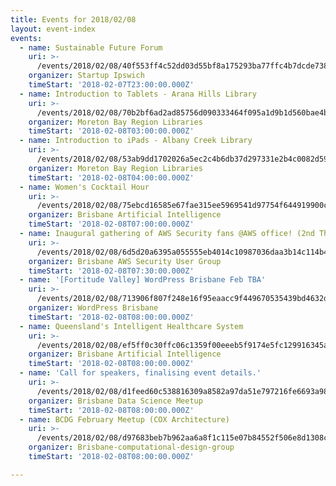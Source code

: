 ```yaml
---
title: Events for 2018/02/08
layout: event-index
events:
  - name: Sustainable Future Forum
    uri: >-
      /events/2018/02/08/40f553ff4c52dd03d55bf8a175293ba77ffc4b7dcde73857cea1fd03b100a47e
    organizer: Startup Ipswich
    timeStart: '2018-02-07T23:00:00.000Z'
  - name: Introduction to Tablets - Arana Hills Library
    uri: >-
      /events/2018/02/08/70b2bf6ad2ad85756d090333464f095a1d9b1d560bae4ba55f5c1b40c9e331f0
    organizer: Moreton Bay Region Libraries
    timeStart: '2018-02-08T03:00:00.000Z'
  - name: Introduction to iPads - Albany Creek Library
    uri: >-
      /events/2018/02/08/53ab9dd1702026a5ec2c4b6db37d297331e2b4c0082d59d462339926374e3f72
    organizer: Moreton Bay Region Libraries
    timeStart: '2018-02-08T04:00:00.000Z'
  - name: Women's Cocktail Hour
    uri: >-
      /events/2018/02/08/75ebcd16585e67fae315ee5969541d97754f644919900c968b1e2708d708008b
    organizer: Brisbane Artificial Intelligence
    timeStart: '2018-02-08T07:00:00.000Z'
  - name: Inaugural gathering of AWS Security fans @AWS office! (2nd Thursday)
    uri: >-
      /events/2018/02/08/6d5d20a6395a055555eb4014c10987036daa3b14c114b4a3c9bca5c70b043b2a
    organizer: Brisbane AWS Security User Group
    timeStart: '2018-02-08T07:30:00.000Z'
  - name: '[Fortitude Valley] WordPress Brisbane Feb TBA'
    uri: >-
      /events/2018/02/08/713906f807f248e16f95eaacc9f449670535439bd4632dd1584c4abf33f7c890
    organizer: WordPress Brisbane
    timeStart: '2018-02-08T08:00:00.000Z'
  - name: Queensland's Intelligent Healthcare System
    uri: >-
      /events/2018/02/08/ef5ff0c30ffc06c1359f00eeeb5f9174e5fc129916345af86e51c20240405977
    organizer: Brisbane Artificial Intelligence
    timeStart: '2018-02-08T08:00:00.000Z'
  - name: 'Call for speakers, finalising event details.'
    uri: >-
      /events/2018/02/08/d1feed60c538816309a8582a97da51e797216fe6693a98fe4fa0731286309198
    organizer: Brisbane Data Science Meetup
    timeStart: '2018-02-08T08:00:00.000Z'
  - name: BCDG February Meetup (COX Architecture)
    uri: >-
      /events/2018/02/08/d97683beb7b962aa6a8f1c115e07b84552f506e8d1308cdb585fab4c56a1dd06
    organizer: Brisbane-computational-design-group
    timeStart: '2018-02-08T08:00:00.000Z'

---
```


